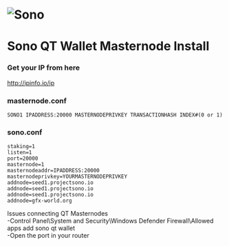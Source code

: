# ![Sono](https://github.com/altcommunitycoin/SONO/raw/master/src/qt/res/images/about.png)
# Sono QT Wallet Masternode Install

### Get your IP from here
http://ipinfo.io/ip

### masternode.conf
```
SONO1 IPADDRESS:20000 MASTERNODEPRIVKEY TRANSACTIONHASH INDEX#(0 or 1)
```

### sono.conf
```
staking=1
listen=1
port=20000
masternode=1
masternodeaddr=IPADDRESS:20000
masternodeprivkey=YOURMASTERNODEPRIVKEY
addnode=seed1.projectsono.io
addnode=seed1.projectsono.io
addnode=seed1.projectsono.io
addnode=gfx-world.org
```

Issues connecting QT Masternodes  
-Control Panel\System and Security\Windows Defender Firewall\Allowed apps
 add sono qt wallet  
-Open the port in your router
